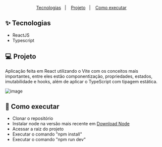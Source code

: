 <p align="center">
  <a href="#-tecnologias">Tecnologias</a>&nbsp;&nbsp;&nbsp;|&nbsp;&nbsp;&nbsp;
  <a href="#-projeto">Projeto</a>&nbsp;&nbsp;&nbsp;|&nbsp;&nbsp;&nbsp;
  <a href="#-como-executar">Como executar</a>&nbsp;&nbsp;&nbsp;
</p>

## ✨ Tecnologias

- ReactJS
- Typescript 

## 💻 Projeto
Aplicação feita em React utilizando o Vite com os conceitos mais importantes, entre eles estão componentização, propriedades, estados, imutabilidade e hooks, além de aplicar o TypeScript com tipagem estática.

![image](https://github.com/francinessoares/fundamentos-react-TS/assets/20801604/9c2eeaf0-c6d1-4d9b-b71c-f70bc06897dc)


## 🚀 Como executar

- Clonar o repositório
- Instalar node na versão mais recente em <a href="https://nodejs.org/en/download/">Download Node</a>
- Acessar a raiz do projeto
- Executar o comando "npm install"
- Executar o comando "npm run dev"
